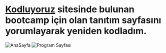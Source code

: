 # [Kodluyoruz](https://www.kodluyoruz.org/bootcamp/trendyol-front-end-bootcamp/) sitesinde bulunan bootcamp için olan tanıtım sayfasını yorumlayarak yeniden kodladım.

![AnaSayfa](https://user-images.githubusercontent.com/33669461/124637158-0b3bec00-de92-11eb-8277-a6bd2bb16be1.png)
![Program Sayfası](https://user-images.githubusercontent.com/33669461/124637204-1bec6200-de92-11eb-931c-fa7b3c000108.png)
